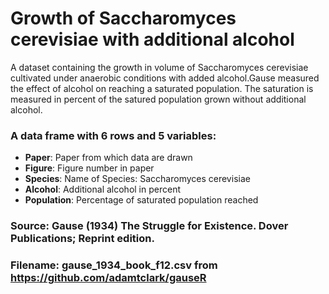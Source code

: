 # Growth of Saccharomyces cerevisiae with additional alcohol

A dataset containing the growth in volume of Saccharomyces cerevisiae cultivated 
under anaerobic conditions with added alcohol.Gause measured the effect of alcohol on reaching
a saturated population. The saturation is measured in percent of the satured population grown without
additional alcohol. 

### A data frame with 6 rows and 5 variables:

- **Paper**: Paper from which data are drawn
- **Figure**: Figure number in paper
- **Species**: Name of Species: Saccharomyces cerevisiae
- **Alcohol**: Additional alcohol in percent
- **Population**: Percentage of saturated population reached

### Source: Gause (1934) The Struggle for Existence. Dover Publications; Reprint edition.
### Filename: gause_1934_book_f12.csv from https://github.com/adamtclark/gauseR